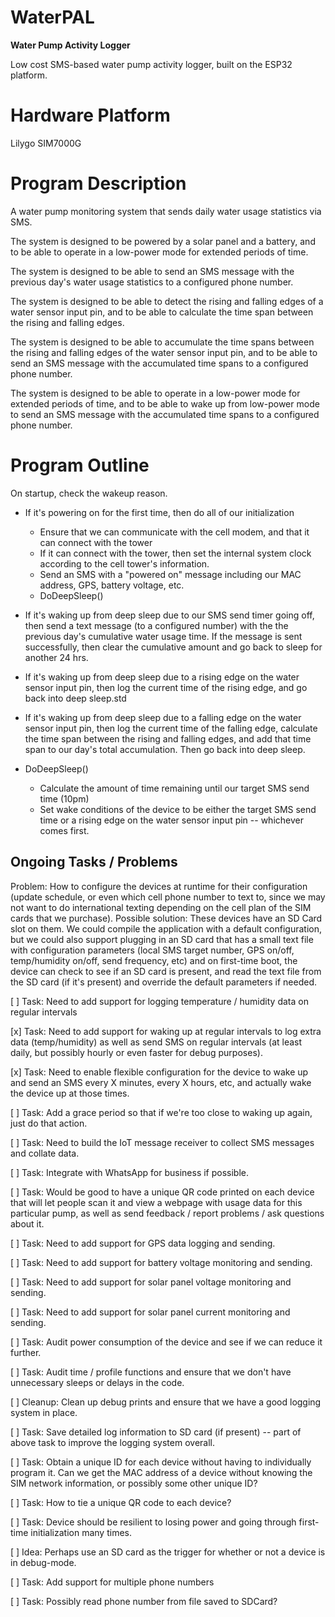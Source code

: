 # WaterPAL

**Water Pump Activity Logger**

Low cost SMS-based water pump activity logger, built on the ESP32 platform.

# Hardware Platform

Lilygo SIM7000G

# Program Description

A water pump monitoring system that sends daily water usage statistics via SMS.

The system is designed to be powered by a solar panel and a battery, and to be able to operate in a low-power mode for extended periods of time.

The system is designed to be able to send an SMS message with the previous day's water usage statistics to a configured phone number.

The system is designed to be able to detect the rising and falling edges of a water sensor input pin, and to be able to calculate the time span between the rising and falling edges.

The system is designed to be able to accumulate the time spans between the rising and falling edges of the water sensor input pin, and to be able to send an SMS message with the accumulated time spans to a configured phone number.

The system is designed to be able to operate in a low-power mode for extended periods of time, and to be able to wake up from low-power mode to send an SMS message with the accumulated time spans to a configured phone number.

# Program Outline

On startup, check the wakeup reason.

* If it's powering on for the first time, then do all of our initialization
  * Ensure that we can communicate with the cell modem, and that it can connect with the tower
  * If it can connect with the tower, then set the internal system clock according to the cell tower's information.
  * Send an SMS with a "powered on" message including our MAC address, GPS, battery voltage, etc.
  * DoDeepSleep()

* If it's waking up from deep sleep due to our SMS send timer going off, then send a text message (to a configured number) with the the previous day's cumulative water usage time. If the message is sent successfully, then clear the cumulative amount and go back to sleep for another 24 hrs.

* If it's waking up from deep sleep due to a rising edge on the water sensor input pin, then log the current time of the rising edge, and go back into deep sleep.std

* If it's waking up from deep sleep due to a falling edge on the water sensor input pin, then log the current time of the falling edge, calculate the time span between the rising and falling edges, and add that time span to our day's total accumulation. Then go back into deep sleep.

* DoDeepSleep()
  * Calculate the amount of time remaining until our target SMS send time (10pm)
  * Set wake conditions of the device to be either the target SMS send time or a rising edge on the water sensor input pin -- whichever comes first.

## Ongoing Tasks / Problems

Problem: How to configure the devices at runtime for their configuration (update schedule, or even which cell phone number to text to, since we may not want to do international texting depending on the cell plan of the SIM cards that we purchase).
Possible solution: These devices have an SD Card slot on them. We could compile the application with a default configuration, but we could also support plugging in an SD card that has a small text file with configuration parameters (local SMS target number, GPS on/off, temp/humidity on/off, send frequency, etc) and on first-time boot, the device can check to see if an SD card is present, and read the text file from the SD card (if it's present) and override the default parameters if needed.

[ ] Task: Need to add support for logging temperature / humidity data on regular intervals

[x] Task: Need to add support for waking up at regular intervals to log extra data (temp/humidity) as well as send SMS on regular intervals (at least daily, but possibly hourly or even faster for debug purposes).

[x] Task: Need to enable flexible configuration for the device to wake up and send an SMS every X minutes, every X hours, etc, and actually wake the device up at those times.

[ ] Task: Add a grace period so that if we're too close to waking up again, just do that action.

[ ] Task: Need to build the IoT message receiver to collect SMS messages and collate data.

[ ] Task: Integrate with WhatsApp for business if possible.

[ ] Task: Would be good to have a unique QR code printed on each device that will let people scan it and view a webpage with usage data for this particular pump, as well as send feedback / report problems / ask questions about it.

[ ] Task: Need to add support for GPS data logging and sending.

[ ] Task: Need to add support for battery voltage monitoring and sending.

[ ] Task: Need to add support for solar panel voltage monitoring and sending.

[ ] Task: Need to add support for solar panel current monitoring and sending.

[ ] Task: Audit power consumption of the device and see if we can reduce it further.

[ ] Task: Audit time / profile functions and ensure that we don't have unnecessary sleeps or delays in the code.

[ ] Cleanup: Clean up debug prints and ensure that we have a good logging system in place.

[ ] Task: Save detailed log information to SD card (if present) -- part of above task to improve the logging system overall.

[ ] Task: Obtain a unique ID for each device without having to individually program it. Can we get the MAC address of a device without knowing the SIM network information, or possibly some other unique ID?

[ ] Task: How to tie a unique QR code to each device?

[ ] Task: Device should be resilient to losing power and going through first-time initialization many times.

[ ] Idea: Perhaps use an SD card as the trigger for whether or not a device is in debug-mode.

[ ] Task: Add support for multiple phone numbers

[ ] Task: Possibly read phone number from file saved to SDCard?
